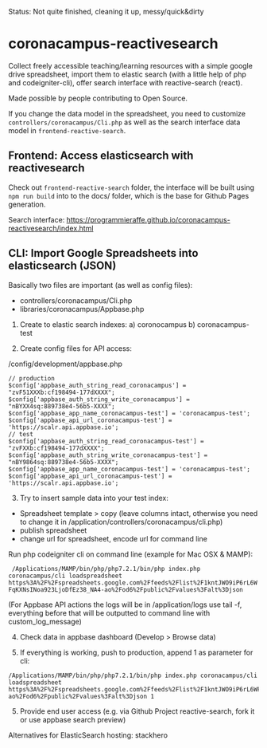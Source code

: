 Status: Not quite finished, cleaning it up, messy/quick&dirty

# coronacampus-reactivesearch

Collect freely accessible teaching/learning resources with a simple google drive spreadsheet, import them to elastic search (with a little help of php and codeigniter-cli), offer search interface with reactive-search (react).

Made possible by people contributing to Open Source.

If you change the data model in the spreadsheet, you need to customize `controllers/coronacampus/Cli.php` as well as the search interface data model in `frontend-reactive-search`.

## Frontend: Access elasticsearch with reactivesearch

Check out `frontend-reactive-search` folder, the interface will be built using `npm run build` into to the docs/ folder, which is the base for Github Pages generation.

Search interface: https://programmieraffe.github.io/coronacampus-reactivesearch/index.html

## CLI: Import Google Spreadsheets into elasticsearch (JSON)

Basically two files are important (as well as config files):
- controllers/coronacampus/Cli.php
- libraries/coronacampus/Appbase.php

1. Create to elastic search indexes:
a) coronocampus
b) coronacampus-test

2. Create config files for API access:

/config/development/appbase.php

```
// production
$config['appbase_auth_string_read_coronacampus'] = "zvF51XXXb:cf198494-177dXXXX";
$config['appbase_auth_string_write_coronacampus'] = "nBYXX4sq:889738e4-56b5-XXXX";
$config['appbase_app_name_coronacampus-test'] = 'coronacampus-test';
$config['appbase_api_url_coronacampus-test'] = 'https://scalr.api.appbase.io';
// test
$config['appbase_auth_string_read_coronacampus-test'] = "zvFXXb:cf198494-177dXXXX";
$config['appbase_auth_string_write_coronacampus-test'] = "nBY9864sq:889738e4-56b5-XXXX";
$config['appbase_app_name_coronacampus-test'] = 'coronacampus-test';
$config['appbase_api_url_coronacampus-test'] = 'https://scalr.api.appbase.io';
```

3. Try to insert sample data into your test index:

- Spreadsheet template > copy (leave columns intact, otherwise you need to change it in /application/controllers/coronacampus/cli.php)
- publish spreadsheet
- change url for spreadsheet, encode url for command line

Run php codeigniter cli on command line (example for Mac OSX & MAMP):

` /Applications/MAMP/bin/php/php7.2.1/bin/php index.php coronacampus/cli loadspreadsheet https%3A%2F%2Fspreadsheets.google.com%2Ffeeds%2Flist%2F1kntJWO9iP6rL6WFqKXNsINoa923LjoDfEz38_NA4-ao%2Fod6%2Fpublic%2Fvalues%3Falt%3Djson`


(For Appbase API actions the logs will be in /application/logs
use tail -f, everything before that will be outputted to command line with custom_log_message)

4. Check data in appbase dashboard (Develop > Browse data)

5. If everything is working, push to production, append 1 as parameter for cli:

```
/Applications/MAMP/bin/php/php7.2.1/bin/php index.php coronacampus/cli loadspreadsheet https%3A%2F%2Fspreadsheets.google.com%2Ffeeds%2Flist%2F1kntJWO9iP6rL6WFqKXNsINoa923LjoDfEz38_NA4-ao%2Fod6%2Fpublic%2Fvalues%3Falt%3Djson 1
```

5. Provide end user access
(e.g. via Github Project reactive-search, fork it or use appbase search preview)


Alternatives for ElasticSearch hosting:
stackhero
